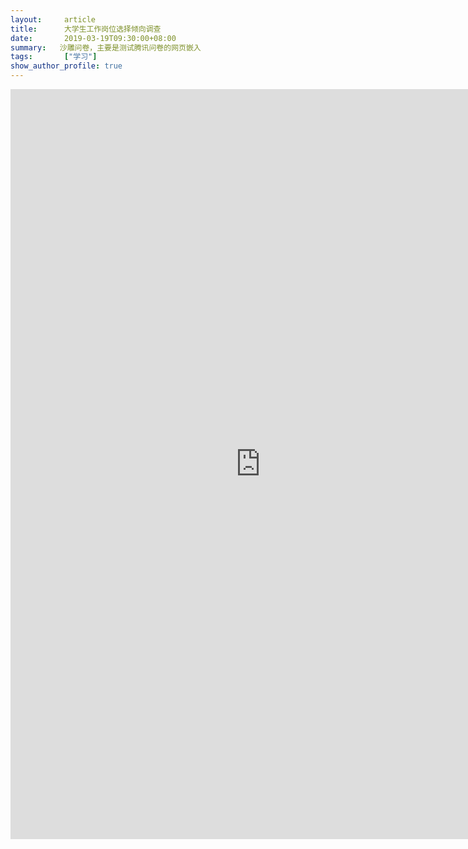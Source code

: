 ```yaml
---
layout:     article
title:      大学生工作岗位选择倾向调查
date:       2019-03-19T09:30:00+08:00
summary:   沙雕问卷，主要是测试腾讯问卷的网页嵌入
tags:       ["学习"]
show_author_profile: true
---
```


<iframe height="1200" width="800" src="https://wj.qq.com/s2/3386648/4959/" frameborder="0" allowfullscreen></iframe>